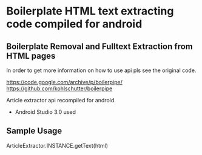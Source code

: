 

# Boilerplate HTML text extracting code compiled for android

## Boilerplate Removal and Fulltext Extraction from HTML pages

In order to get more information on how to use api pls see the original code. 

https://code.google.com/archive/p/boilerpipe/
https://github.com/kohlschutter/boilerpipe


Article extractor api recompiled for android.

* Android Studio 3.0 used

## Sample Usage
ArticleExtractor.INSTANCE.getText(html)
